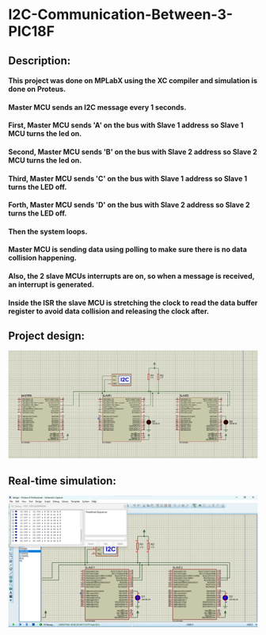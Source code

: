 # I2C-Communication-Between-3-PIC18F
## Description:
#### This project was done on MPLabX using the XC compiler and simulation is done on Proteus.

#### Master MCU sends an I2C message every 1 seconds.

#### First, Master MCU sends 'A' on the bus with Slave 1 address so Slave 1 MCU turns the led on.
#### Second, Master MCU sends 'B' on the bus with Slave 2 address so Slave 2 MCU turns the led on.
#### Third, Master MCU sends 'C' on the bus with Slave 1 address so Slave 1 turns the LED off.
#### Forth, Master MCU sends 'D' on the bus with Slave 2 address so Slave 2 turns the LED off.
#### Then the system loops.

#### Master MCU is sending data using polling to make sure there is no data collision happening.
#### Also, the 2 slave MCUs interrupts are on, so when a message is received, an interrupt is generated.
#### Inside the ISR the slave MCU is stretching the clock to read the data buffer register to avoid data collision and releasing the clock after.
## Project design:
![Project design](https://github.com/Piistachyoo/I2C-Communication-Between-3-PIC18F/blob/main/Project%20design%20screenshot.png?raw=true)

## Real-time simulation:
![Real-time simulation](https://github.com/Piistachyoo/I2C-Communication-Between-3-PIC18F/blob/main/Real-time%20screenshot.png?raw=true)